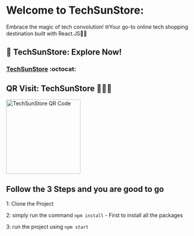 # Welcome to TechSunStore:
Embrace the magic of tech convolution! 🌐Your go-to online tech shopping destination built with React.JS🛒🔥

## 🔗 TechSunStore: Explore Now!
###  [TechSunStore](https://techsunstore.netlify.app/) :octocat:

## QR Visit: TechSunStore 📱👩‍💻
<img src="https://github.com/techSun-07/TechSunStore/assets/100226645/ae680231-a6ba-4f22-8149-96348755ee63" height = "200" alt = "TechSunStore QR Code"/>


## Follow the 3 Steps and you are good to go


1: Clone the Project 

2: simply run the command    `npm install`  - First to install all the packages
   
3: run the project using   `npm start`














